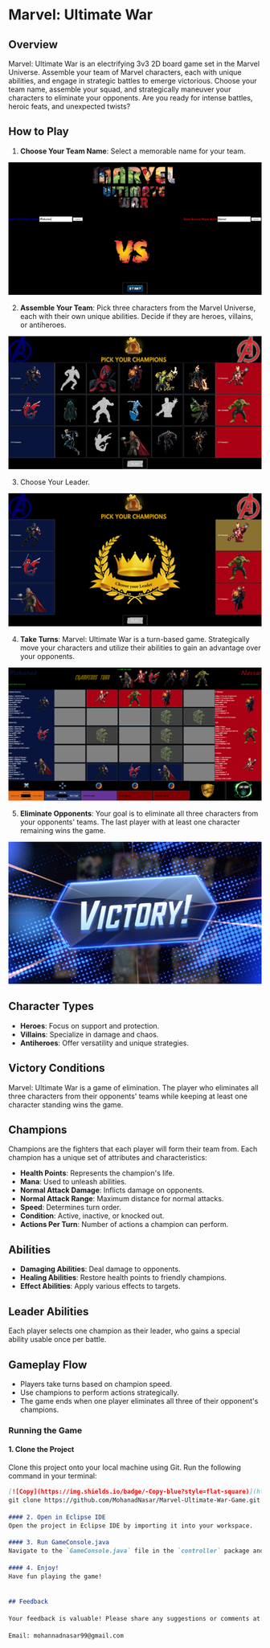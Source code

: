 # Marvel: Ultimate War

## Overview

Marvel: Ultimate War is an electrifying 3v3 2D board game set in the Marvel Universe. Assemble your team of Marvel characters, each with unique abilities, and engage in strategic battles to emerge victorious. Choose your team name, assemble your squad, and strategically maneuver your characters to eliminate your opponents. Are you ready for intense battles, heroic feats, and unexpected twists?

## How to Play

1. **Choose Your Team Name**: Select a memorable name for your team.

![ChooseYourName](https://github.com/MohanadNasar/Marvel-Ultimate-War-Game/blob/main/MarvelName.png?raw=true)

2. **Assemble Your Team**: Pick three characters from the Marvel Universe, each with their own unique abilities. Decide if they are heroes, villains, or antiheroes.

![ChooseYourName](https://github.com/MohanadNasar/Marvel-Ultimate-War-Game/blob/main/PickUrChampions.png?raw=true)

3. Choose Your Leader.

![ChooseYourName](https://github.com/MohanadNasar/Marvel-Ultimate-War-Game/blob/main/ChooseUrLeader.png?raw=true)

4. **Take Turns**: Marvel: Ultimate War is a turn-based game. Strategically move your characters and utilize their abilities to gain an advantage over your opponents.

![ChooseYourName](https://github.com/MohanadNasar/Marvel-Ultimate-War-Game/blob/main/Gameplay.png?raw=true)

5. **Eliminate Opponents**: Your goal is to eliminate all three characters from your opponents' teams. The last player with at least one character remaining wins the game.

![ChooseYourName](https://github.com/MohanadNasar/Marvel-Ultimate-War-Game/blob/main/Snap-Victory-1200x675.jpg?raw=true)


## Character Types

- **Heroes**: Focus on support and protection.
- **Villains**: Specialize in damage and chaos.
- **Antiheroes**: Offer versatility and unique strategies.

## Victory Conditions

Marvel: Ultimate War is a game of elimination. The player who eliminates all three characters from their opponents' teams while keeping at least one character standing wins the game.

## Champions

Champions are the fighters that each player will form their team from. Each champion has a unique set of attributes and characteristics:

- **Health Points**: Represents the champion's life.
- **Mana**: Used to unleash abilities.
- **Normal Attack Damage**: Inflicts damage on opponents.
- **Normal Attack Range**: Maximum distance for normal attacks.
- **Speed**: Determines turn order.
- **Condition**: Active, inactive, or knocked out.
- **Actions Per Turn**: Number of actions a champion can perform.

## Abilities

- **Damaging Abilities**: Deal damage to opponents.
- **Healing Abilities**: Restore health points to friendly champions.
- **Effect Abilities**: Apply various effects to targets.

## Leader Abilities

Each player selects one champion as their leader, who gains a special ability usable once per battle.

## Gameplay Flow

- Players take turns based on champion speed.
- Use champions to perform actions strategically.
- The game ends when one player eliminates all three of their opponent's champions.

### Running the Game

#### 1. Clone the Project
Clone this project onto your local machine using Git. Run the following command in your terminal:
```markdown
[![Copy](https://img.shields.io/badge/-Copy-blue?style=flat-square)](https://github.com/MohanadNasar/Marvel-Ultimate-War-Game.git)]
git clone https://github.com/MohanadNasar/Marvel-Ultimate-War-Game.git

#### 2. Open in Eclipse IDE
Open the project in Eclipse IDE by importing it into your workspace.

#### 3. Run GameConsole.java
Navigate to the `GameConsole.java` file in the `controller` package and run it.

#### 4. Enjoy!
Have fun playing the game!


## Feedback

Your feedback is valuable! Please share any suggestions or comments at:

Email: mohannadnasar99@gmail.com
